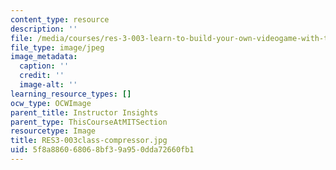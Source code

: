 ```yaml
---
content_type: resource
description: ''
file: /media/courses/res-3-003-learn-to-build-your-own-videogame-with-the-unity-game-engine-and-microsoft-kinect-january-iap-2017/5f8a886068068bf39a950dda72660fb1_RES3-003class-compressor.jpg
file_type: image/jpeg
image_metadata:
  caption: ''
  credit: ''
  image-alt: ''
learning_resource_types: []
ocw_type: OCWImage
parent_title: Instructor Insights
parent_type: ThisCourseAtMITSection
resourcetype: Image
title: RES3-003class-compressor.jpg
uid: 5f8a8860-6806-8bf3-9a95-0dda72660fb1
---
```

